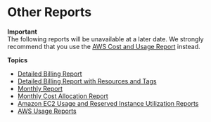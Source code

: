 # Other Reports<a name="billing-reports-other"></a>

**Important**  
The following reports will be unavailable at a later date\. We strongly recommend that you use the [AWS Cost and Usage Report](billing-reports-costusage.md) instead\.

**Topics**
+ [Detailed Billing Report](DetailedBillingReport.md)
+ [Detailed Billing Report with Resources and Tags](reportstagsresources.md)
+ [Monthly Report](monthly-report.md)
+ [Monthly Cost Allocation Report](reportwithtags.md)
+ [Amazon EC2 Usage and Reserved Instance Utilization Reports](ec2reportlinks.md)
+ [AWS Usage Reports](view-usage-reports.md)